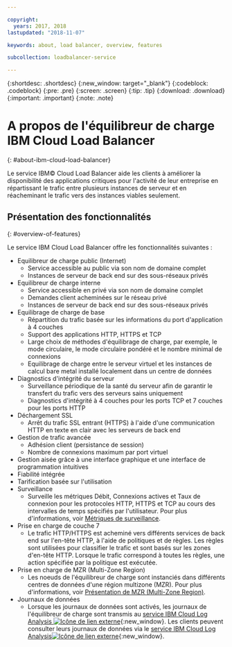 ```yaml
---

copyright:
  years: 2017, 2018
lastupdated: "2018-11-07"

keywords: about, load balancer, overview, features

subcollection: loadbalancer-service

---
```


{:shortdesc: .shortdesc}
{:new_window: target="_blank"}
{:codeblock: .codeblock}
{:pre: .pre}
{:screen: .screen}
{:tip: .tip}
{:download: .download}
{:important: .important}
{:note: .note}

# A propos de l'équilibreur de charge IBM Cloud Load Balancer
{: #about-ibm-cloud-load-balancer}

Le service IBM© Cloud Load Balancer aide les clients à améliorer la disponibilité des applications critiques pour l'activité de leur entreprise en répartissant le trafic entre plusieurs instances de serveur et en réacheminant le trafic vers des instances viables seulement.

## Présentation des fonctionnalités
{: #overview-of-features}

Le service IBM Cloud Load Balancer offre les fonctionnalités suivantes :

* Equilibreur de charge public (Internet)
	* Service accessible au public via son nom de domaine complet
	* Instances de serveur de back end sur des sous-réseaux privés
* Equilibreur de charge interne
	* Service accessible en privé via son nom de domaine complet
	* Demandes client acheminées sur le réseau privé
	* Instances de serveur de back end sur des sous-réseaux privés
* Equilibrage de charge de base
	* Répartition du trafic basée sur les informations du port d'application à 4 couches
	* Support des applications HTTP, HTTPS et TCP
	* Large choix de méthodes d'équilibrage de charge, par exemple, le mode circulaire, le mode circulaire pondéré et le nombre minimal de connexions
	* Equilibrage de charge entre le serveur virtuel et les instances de calcul bare metal installé localement dans un centre de données
* Diagnostics d'intégrité du serveur
	* Surveillance périodique de la santé du serveur afin de garantir le transfert du trafic vers des serveurs sains uniquement
	* Diagnostics d'intégrité à 4 couches pour les ports TCP et 7 couches pour les ports HTTP
* Déchargement SSL
	* Arrêt du trafic SSL entrant (HTTPS) à l'aide d'une communication HTTP en texte en clair avec les serveurs de back end
* Gestion de trafic avancée
	* Adhésion client (persistance de session)
	* Nombre de connexions maximum par port virtuel
* Gestion aisée grâce à une interface graphique et une interface de programmation intuitives
* Fiabilité intégrée
* Tarification basée sur l'utilisation
* Surveillance
    * Surveille les métriques Débit, Connexions actives et Taux de connexion pour les protocoles HTTP, HTTPS et TCP au cours des intervalles de temps spécifiés par l'utilisateur. Pour plus d'informations, voir [Métriques de surveillance](/docs/infrastructure/loadbalancer-service?topic=loadbalancer-service-monitoring-metrics-with-ibm-cloud-load-balancer).
* Prise en charge de couche 7
    * Le trafic HTTP/HTTPS est acheminé vers différents services de back end sur l'en-tête HTTP, à l'aide de politiques et de règles. Les règles sont utilisées pour classifier le trafic et sont basés sur les zones d'en-tête HTTP. Lorsque le trafic correspond à toutes les règles, une action spécifiée par la politique est exécutée.
* Prise en charge de MZR (Multi-Zone Region)
    * Les noeuds de l'équilibreur de charge sont instanciés dans différents centres de données d'une région multizone (MZR). Pour plus d'informations, voir [Présentation de MZR (Multi-Zone Region)](/docs/infrastructure/loadbalancer-service?topic=loadbalancer-service-multi-zone-region-mzr-overview).
* Journaux de données
    * Lorsque les journaux de données sont activés, les journaux de l'équilibreur de charge sont transmis au [service IBM Cloud Log Analysis ![Icône de lien externe](../../icons/launch-glyph.svg "Icône de lien externe")](https://console.bluemix.net/catalog/services/log-analysis){:new_window}. Les clients peuvent consulter leurs journaux de données via le [service IBM Cloud Log Analysis![Icône de lien externe](../../icons/launch-glyph.svg "Icône de lien externe")](https://console.bluemix.net/catalog/services/log-analysis){:new_window}.
